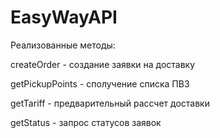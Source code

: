 # EasyWayAPI

Реализованные методы:

createOrder - создание заявки на доставку

getPickupPoints - сполучение списка ПВЗ

getTariff - предварительный рассчет доставки

getStatus - запрос статусов заявок
